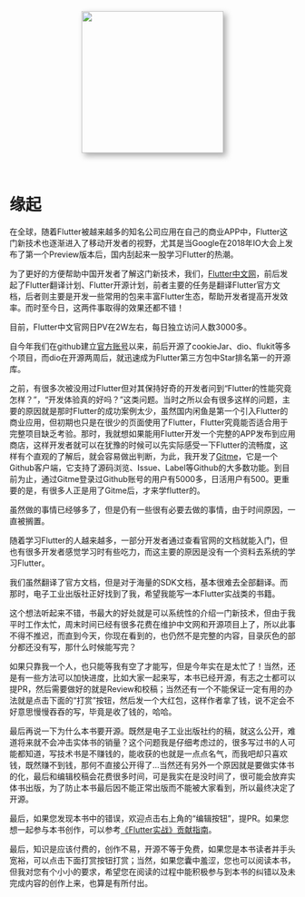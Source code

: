 <div style="text-align:center; padding-bottom:30px"><img style="height:250px;box-shadow: #aaa 5px 5px 10px;" src="https://cdn.jsdelivr.net/gh/flutterchina/flutter-in-action@1.0/docs/imgs/book.jpg"/></div>

# 缘起

在全球，随着Flutter被越来越多的知名公司应用在自己的商业APP中，Flutter这门新技术也逐渐进入了移动开发者的视野，尤其是当Google在2018年IO大会上发布了第一个Preview版本后，国内刮起来一股学习Flutter的热潮。

为了更好的方便帮助中国开发者了解这门新技术，我们，[Flutter中文网](https://flutterchina.club/)，前后发起了Flutter翻译计划、Flutter开源计划，前者主要的任务是翻译Flutter官方文档，后者则主要是开发一些常用的包来丰富Flutter生态，帮助开发者提高开发效率。而时至今日，这两件事取得的效果还都不错！

目前，Flutter中文官网日PV在2W左右，每日独立访问人数3000多。

自今年我们在github建立[官方账号](https://github.com/flutterchina)以来，前后开源了cookieJar、dio、flukit等多个项目，而dio在开源两周后，就迅速成为Flutter第三方包中Star排名第一的开源库。

之前，有很多次被没用过Flutter但对其保持好奇的开发者问到“Flutter的性能究竟怎样？”，“开发体验真的好吗？”这类问题。当时之所以会有很多这样的问题，主要的原因就是那时Flutter的成功案例太少，虽然国内闲鱼是第一个引入Flutter的商业应用，但初期也只是在很少的页面使用了Flutter，Flutter究竟能否适合用于完整项目缺乏考验。那时，我就想如果能用Flutter开发一个完整的APP发布到应用商店，这样开发者就可以在犹豫的时候可以先实际感受一下Flutter的流畅度，这样有个直观的了解后，就会容易做出判断，为此，我开发了[Gitme](https://flutterchina.club/app/gm.html)，它是一个Github客户端，它支持了源码浏览、Issue、Label等Github的大多数功能。到目前为止，通过Gitme登录过Github账号的用户有5000多，日活用户有500。更重要的是，有很多人正是用了Gitme后，才来学flutter的。

虽然做的事情已经够多了，但是仍有一些很有必要去做的事情，由于时间原因，一直被搁置。

随着学习Flutter的人越来越多，一部分开发者通过查看官网的文档就能入门，但也有很多开发者感觉学习时有些吃力，而这主要的原因是没有一个资料去系统的学习Flutter。

我们虽然翻译了官方文档，但是对于海量的SDK文档，基本很难去全部翻译。而那时，电子工业出版社正好找到了我，希望我能写一本Flutter实战类的书籍。

这个想法听起来不错，书最大的好处就是可以系统性的介绍一门新技术，但由于我平时工作太忙，周末时间已经有很多花费在维护中文网和开源项目上了，所以此事不得不推迟，而直到今天，你现在看到的，也仍然不是完整的内容，目录灰色的部分都还没有写，那什么时候能写完？

如果只靠我一个人，也只能等我有空了才能写，但是今年实在是太忙了！当然，还是有一些方法可以加快进度，比如大家一起来写，本书已经开源，有志之士都可以提PR，然后需要做好的就是Review和校稿；当然还有一个不能保证一定有用的办法就是点击下面的“打赏”按钮，然后发一个大红包，这样作者拿了钱，说不定会不好意思慢慢吞吞的写，毕竟是收了钱的，哈哈。

最后再说一下为什么本书要开源。既然是电子工业出版社约的稿，就这么公开，难道将来就不会冲击实体书的销量？这个问题我是仔细考虑过的，很多写过书的人可能都知道，写技术书是不赚钱的，能收获的也就是一点点名气，而我吧却只喜欢钱，既然赚不到钱，那何不直接公开得了…当然还有另外一个原因就是要做实体书的化，最后和编辑校稿会花费很多时间，可是我实在是没时间了，很可能会放弃实体书出版，为了防止本书最后因不能正常出版而不能被大家看到，所以最终决定了开源。

最后，如果您发现本书中的错误，欢迎点击右上角的“编辑按钮”，提PR。如果您想一起参与本书创作，可以参考[《Flutter实战》贡献指南](https://github.com/flutterchina/flutter-in-action#%E8%B4%A1%E7%8C%AE%E9%A1%BB%E7%9F%A5)。

最后，知识是应该付费的，创作不易，开源不等于免费，如果您是本书读者并手头宽裕，可以点击下面打赏按钮打赏；当然，如果您囊中羞涩，您也可以阅读本书，但我对您有个小小的要求，希望您在阅读的过程中能积极参与到本书的纠错以及未完成内容的创作上来，也算是有所付出。








